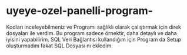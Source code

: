 # uyeye-ozel-panelli-program-

Kodları inceleyebilmeniz ve Programı sağlıklı olarak çalıştırmak için direk dosyaları ile verdim.
Bu program sadece örnektir, daha detaylı ve daha iyisini yapabilirim.
SQL Veri Bağlantısı kullandığım için Program da Setup oluşturmadım fakat SQL Dosyası nı ekledim.

